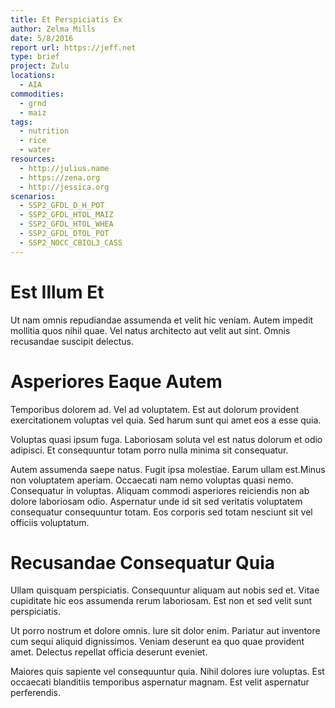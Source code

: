 ```yaml
---
title: Et Perspiciatis Ex
author: Zelma Mills
date: 5/8/2016
report url: https://jeff.net
type: brief
project: Zulu
locations:
  - AIA
commodities:
  - grnd
  - maiz
tags:
  - nutrition
  - rice
  - water
resources:
  - http://julius.name
  - https://zena.org
  - http://jessica.org
scenarios:
  - SSP2_GFDL_D_H_POT
  - SSP2_GFDL_HTOL_MAIZ
  - SSP2_GFDL_HTOL_WHEA
  - SSP2_GFDL_DTOL_POT
  - SSP2_NOCC_CBIOL3_CASS
---
```

# Est Illum Et
Ut nam omnis repudiandae assumenda et velit hic veniam. Autem impedit mollitia quos nihil quae. Vel natus architecto aut velit aut sint. Omnis recusandae suscipit delectus.

# Asperiores Eaque Autem
Temporibus dolorem ad. Vel ad voluptatem. Est aut dolorum provident exercitationem voluptas vel quia. Sed harum sunt qui amet eos a esse quia.
 Voluptas quasi ipsum fuga. Laboriosam soluta vel est natus dolorum et odio adipisci. Et consequuntur totam porro nulla minima sit consequatur.
 Autem assumenda saepe natus. Fugit ipsa molestiae. Earum ullam est.Minus non voluptatem aperiam. Occaecati nam nemo voluptas quasi nemo. Consequatur in voluptas. Aliquam commodi asperiores reiciendis non ab dolore laboriosam odio. Aspernatur unde id sit sed veritatis voluptatem consequatur consequuntur totam. Eos corporis sed totam nesciunt sit vel officiis voluptatum.

# Recusandae Consequatur Quia
Ullam quisquam perspiciatis. Consequuntur aliquam aut nobis sed et. Vitae cupiditate hic eos assumenda rerum laboriosam. Est non et sed velit sunt perspiciatis.
 Ut porro nostrum et dolore omnis. Iure sit dolor enim. Pariatur aut inventore cum sequi aliquid dignissimos. Veniam deserunt ea quo quae provident amet. Delectus repellat officia deserunt eveniet.
 Maiores quis sapiente vel consequuntur quia. Nihil dolores iure voluptas. Est occaecati blanditiis temporibus aspernatur magnam. Est velit aspernatur perferendis.
